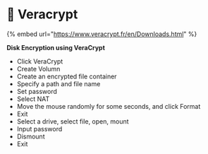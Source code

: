 # 🔑 Veracrypt



{% embed url="https://www.veracrypt.fr/en/Downloads.html" %}



**Disk Encryption using VeraCrypt**

* Click VeraCrypt
* Create Volumn
* Create an encrypted file container
* Specify a path and file name
* Set password
* Select NAT
* Move the mouse randomly for some seconds, and click Format
* Exit
* Select a drive, select file, open, mount
* Input password
* Dismount
* Exit



